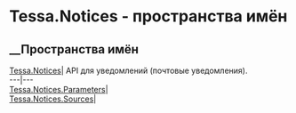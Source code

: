 # Tessa.Notices - пространства имён
## __Пространства имён
[Tessa.Notices](N_Tessa_Notices.htm)| API для уведомлений (почтовые
уведомления).  
---|---  
[Tessa.Notices.Parameters](N_Tessa_Notices_Parameters.htm)|  
[Tessa.Notices.Sources](N_Tessa_Notices_Sources.htm)|
